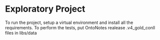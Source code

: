 # Exploratory Project
To run the project, setup a virtual environment and install all the requirements.
To perform the tests, put OntoNotes realease .v4_gold_conll files in libs/data

